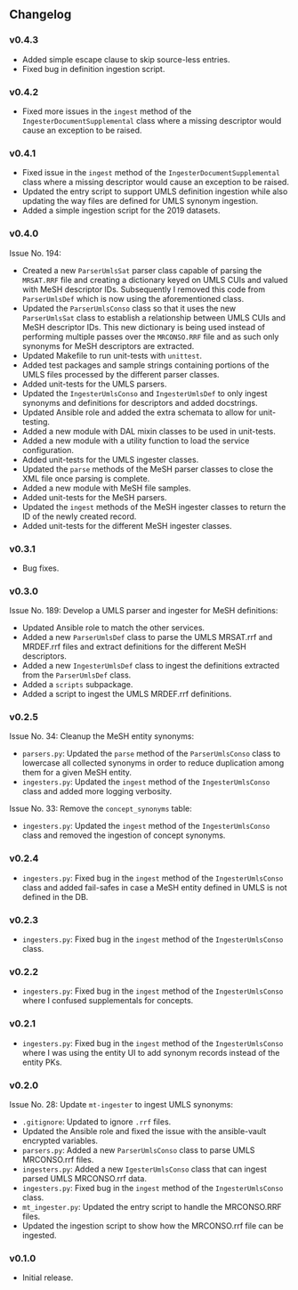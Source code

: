 ## Changelog

### v0.4.3

- Added simple escape clause to skip source-less entries.
- Fixed bug in definition ingestion script.

### v0.4.2

- Fixed more issues in the `ingest` method of the `IngesterDocumentSupplemental` class where a missing descriptor would cause an exception to be raised.

### v0.4.1

- Fixed issue in the `ingest` method of the `IngesterDocumentSupplemental` class where a missing descriptor would cause an exception to be raised.
- Updated the entry script to support UMLS definition ingestion while also updating the way files are defined for UMLS synonym ingestion.
- Added a simple ingestion script for the 2019 datasets.

### v0.4.0

Issue No. 194:

- Created a new `ParserUmlsSat` parser class capable of parsing the `MRSAT.RRF` file and creating a dictionary keyed on UMLS CUIs and valued with MeSH descriptor IDs. Subsequently I removed this code from `ParserUmlsDef` which is now using the aforementioned class.
- Updated the `ParserUmlsConso` class so that it uses the new `ParserUmlsSat` class to establish a relationship between UMLS CUIs and MeSH descriptor IDs. This new dictionary is being used instead of performing multiple passes over the `MRCONSO.RRF` file and as such only synonyms for MeSH descriptors are extracted.
- Updated Makefile to run unit-tests with `unittest`.
- Added test packages and sample strings containing portions of the UMLS files processed by the different parser classes.
- Added unit-tests for the UMLS parsers.
- Updated the `IngesterUmlsConso` and `IngesterUmlsDef` to only ingest synonyms and definitions for descriptors and added docstrings.
- Updated Ansible role and added the extra schemata to allow for unit-testing.
- Added a new module with DAL mixin classes to be used in unit-tests.
- Added a new module with a utility function to load the service configuration.
- Added unit-tests for the UMLS ingester classes.
- Updated the `parse` methods of the MeSH parser classes to close the XML file once parsing is complete.
- Added a new module with MeSH file samples.
- Added unit-tests for the MeSH parsers.
- Updated the `ingest` methods of the MeSH ingester classes to return the ID of the newly created record.
- Added unit-tests for the different MeSH ingester classes.

### v0.3.1

- Bug fixes.

### v0.3.0

Issue No. 189: Develop a UMLS parser and ingester for MeSH definitions:

- Updated Ansible role to match the other services.
- Added a new `ParserUmlsDef` class to parse the UMLS MRSAT.rrf and MRDEF.rrf files and extract definitions for the different MeSH descriptors.
- Added a new `IngesterUmlsDef` class to ingest the definitions extracted from the `ParserUmlsDef` class.
- Added a `scripts` subpackage.
- Added a script to ingest the UMLS MRDEF.rrf definitions.

### v0.2.5

Issue No. 34: Cleanup the MeSH entity synonyms:

- `parsers.py`: Updated the `parse` method of the `ParserUmlsConso` class to lowercase all collected synonyms in order to reduce duplication among them for a given MeSH entity.
- `ingesters.py`: Updated the `ingest` method of the `IngesterUmlsConso` class and added more logging verbosity.

Issue No. 33: Remove the `concept_synonyms` table:

- `ingesters.py`: Updated the `ingest` method of the `IngesterUmlsConso` class and removed the ingestion of concept synonyms.

### v0.2.4

- `ingesters.py`: Fixed bug in the `ingest` method of the `IngesterUmlsConso` class and added fail-safes in case a MeSH entity defined in UMLS is not defined in the DB.

### v0.2.3

- `ingesters.py`: Fixed bug in the `ingest` method of the `IngesterUmlsConso` class.

### v0.2.2

- `ingesters.py`: Fixed bug in the `ingest` method of the `IngesterUmlsConso` where I confused supplementals for concepts.

### v0.2.1

- `ingesters.py`: Fixed bug in the `ingest` method of the `IngesterUmlsConso` where I was using the entity UI to add synonym records instead of the entity PKs.

### v0.2.0

Issue No. 28: Update `mt-ingester` to ingest UMLS synonyms:

- `.gitignore`: Updated to ignore `.rrf` files.
- Updated the Ansible role and fixed the issue with the ansible-vault encrypted variables.
- `parsers.py`: Added a new `ParserUmlsConso` class to parse UMLS MRCONSO.rrf files.
- `ingesters.py`: Added a new `IgesterUmlsConso` class that can ingest parsed UMLS MRCONSO.rrf data.
- `ingesters.py`: Fixed bug in the `ingest` method of the `IngesterUmlsConso` class.
- `mt_ingester.py`: Updated the entry script to handle the MRCONSO.RRF files.
- Updated the ingestion script to show how the MRCONSO.rrf file can be ingested.

### v0.1.0

- Initial release.

